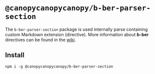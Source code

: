 # `@canopycanopycanopy/b-ber-parser-section`

The `b-ber-parser-section` package is used internally parse containing custom Markdown extension (directive). More information about **b-ber** directives can be found in the [wiki](https://github.com/triplecanopy/b-ber/wiki/all-directives).

## Install

```
npm i -g @canopycanopycanopy/b-ber-parser-section
```
